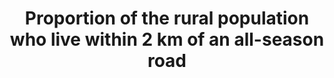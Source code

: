 ---
title: Proportion  of  the  rural  population  who  live  within  2  km  of  an  all-season  road
permalink: /9-1-1/
sdg_goal: 9
layout: indicator
indicator: 9.1.1
indicator_variable: null
graph: null
graph_type_description: null
graph_status_notes: checking
variable_description: null
variable_notes: null
un_designated_tier: '3'
un_custodial_agency: "World  Bank  (Partnering  Agencies:  UNEP,  UNECE)"
target_id: '9.1'
has_metadata: false
goal_meta_link: 'http://unstats.un.org/sdgs/files/metadata-compilation/Metadata-Goal-9.pdf'
goal_meta_link_page: 2
indicator_name: Proportion  of  the  rural  population  who  live  within  2  km  of  an  all-season  road
target: >-
  Develop  quality,  reliable,  sustainable  and  resilient  infrastructure,  including  regional  and  transborder  infrastructure,  to  support  economic  development  and  human  well-being,  with  a  focus  on  affordable  and  equitable  access  for  all.
source_title: null
source_notes: null
published: true  

---